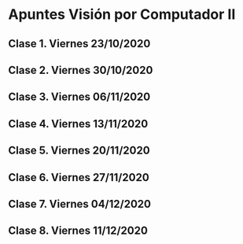 # Apuntes Visión por Computador II

## Clase 1. Viernes 23/10/2020

## Clase 2. Viernes 30/10/2020

## Clase 3. Viernes 06/11/2020

## Clase 4. Viernes 13/11/2020

## Clase 5. Viernes 20/11/2020 

## Clase 6. Viernes 27/11/2020

## Clase 7. Viernes 04/12/2020 

## Clase 8. Viernes 11/12/2020 

